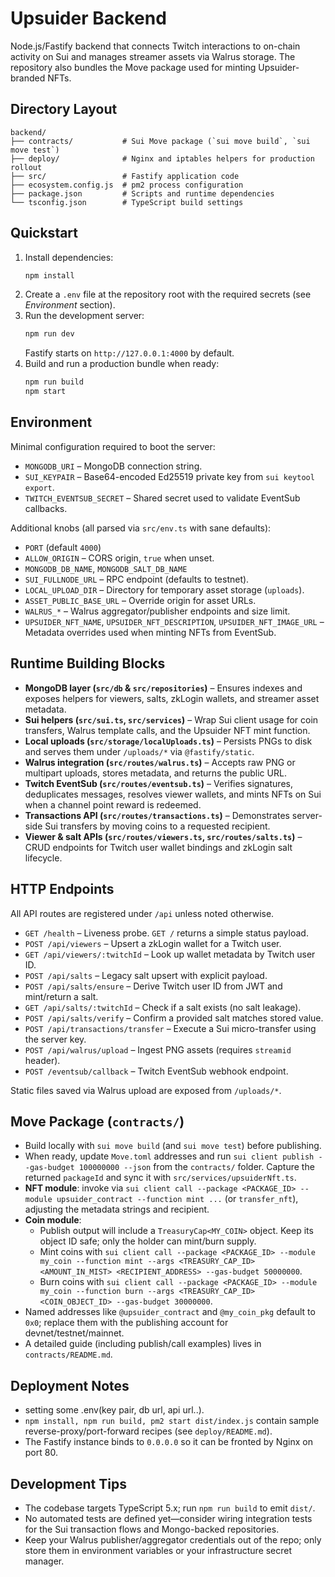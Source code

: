 # Upsuider Backend

Node.js/Fastify backend that connects Twitch interactions to on-chain activity on Sui
and manages streamer assets via Walrus storage. The repository also bundles the
Move package used for minting Upsuider-branded NFTs.

## Directory Layout
```
backend/
├── contracts/           # Sui Move package (`sui move build`, `sui move test`)
├── deploy/              # Nginx and iptables helpers for production rollout
├── src/                 # Fastify application code
├── ecosystem.config.js  # pm2 process configuration
├── package.json         # Scripts and runtime dependencies
└── tsconfig.json        # TypeScript build settings
```

## Quickstart
1. Install dependencies:
   ```bash
   npm install
   ```
2. Create a `.env` file at the repository root with the required secrets (see
   *Environment* section).
3. Run the development server:
   ```bash
   npm run dev
   ```
   Fastify starts on `http://127.0.0.1:4000` by default.
4. Build and run a production bundle when ready:
   ```bash
   npm run build
   npm start
   ```

## Environment
Minimal configuration required to boot the server:

- `MONGODB_URI` – MongoDB connection string.
- `SUI_KEYPAIR` – Base64-encoded Ed25519 private key from `sui keytool export`.
- `TWITCH_EVENTSUB_SECRET` – Shared secret used to validate EventSub callbacks.

Additional knobs (all parsed via `src/env.ts` with sane defaults):

- `PORT` (default `4000`)
- `ALLOW_ORIGIN` – CORS origin, `true` when unset.
- `MONGODB_DB_NAME`, `MONGODB_SALT_DB_NAME`
- `SUI_FULLNODE_URL` – RPC endpoint (defaults to testnet).
- `LOCAL_UPLOAD_DIR` – Directory for temporary asset storage (`uploads`).
- `ASSET_PUBLIC_BASE_URL` – Override origin for asset URLs.
- `WALRUS_*` – Walrus aggregator/publisher endpoints and size limit.
- `UPSUIDER_NFT_NAME`, `UPSUIDER_NFT_DESCRIPTION`, `UPSUIDER_NFT_IMAGE_URL` –
  Metadata overrides used when minting NFTs from EventSub.

## Runtime Building Blocks
- **MongoDB layer (`src/db` & `src/repositories`)** – Ensures indexes and exposes
  helpers for viewers, salts, zkLogin wallets, and streamer asset metadata.
- **Sui helpers (`src/sui.ts`, `src/services`)** – Wrap Sui client usage for
  coin transfers, Walrus template calls, and the Upsuider NFT mint function.
- **Local uploads (`src/storage/localUploads.ts`)** – Persists PNGs to disk and
  serves them under `/uploads/*` via `@fastify/static`.
- **Walrus integration (`src/routes/walrus.ts`)** – Accepts raw PNG or
  multipart uploads, stores metadata, and returns the public URL.
- **Twitch EventSub (`src/routes/eventsub.ts`)** – Verifies signatures,
  deduplicates messages, resolves viewer wallets, and mints NFTs on Sui when a
  channel point reward is redeemed.
- **Transactions API (`src/routes/transactions.ts`)** – Demonstrates server-side
  Sui transfers by moving coins to a requested recipient.
- **Viewer & salt APIs (`src/routes/viewers.ts`, `src/routes/salts.ts`)** – CRUD
  endpoints for Twitch user wallet bindings and zkLogin salt lifecycle.

## HTTP Endpoints
All API routes are registered under `/api` unless noted otherwise.

- `GET /health` – Liveness probe. `GET /` returns a simple status payload.
- `POST /api/viewers` – Upsert a zkLogin wallet for a Twitch user.
- `GET /api/viewers/:twitchId` – Look up wallet metadata by Twitch user ID.
- `POST /api/salts` – Legacy salt upsert with explicit payload.
- `POST /api/salts/ensure` – Derive Twitch user ID from JWT and mint/return a salt.
- `GET /api/salts/:twitchId` – Check if a salt exists (no salt leakage).
- `POST /api/salts/verify` – Confirm a provided salt matches stored value.
- `POST /api/transactions/transfer` – Execute a Sui micro-transfer using the server key.
- `POST /api/walrus/upload` – Ingest PNG assets (requires `streamid` header).
- `POST /eventsub/callback` – Twitch EventSub webhook endpoint.

Static files saved via Walrus upload are exposed from `/uploads/*`.

## Move Package (`contracts/`)
- Build locally with `sui move build` (and `sui move test`) before publishing.
- When ready, update `Move.toml` addresses and run `sui client publish --gas-budget 100000000 --json` from the `contracts/` folder. Capture the returned `packageId` and sync it with `src/services/upsuiderNft.ts`.
- **NFT module**: invoke via `sui client call --package <PACKAGE_ID> --module upsuider_contract --function mint ...` (or `transfer_nft`), adjusting the metadata strings and recipient.
- **Coin module**:
  - Publish output will include a `TreasuryCap<MY_COIN>` object. Keep its object ID safe; only the holder can mint/burn supply.
  - Mint coins with `sui client call --package <PACKAGE_ID> --module my_coin --function mint --args <TREASURY_CAP_ID> <AMOUNT_IN_MIST> <RECIPIENT_ADDRESS> --gas-budget 50000000`.
  - Burn coins with `sui client call --package <PACKAGE_ID> --module my_coin --function burn --args <TREASURY_CAP_ID> <COIN_OBJECT_ID> --gas-budget 30000000`.
- Named addresses like `@upsuider_contract` and `@my_coin_pkg` default to `0x0`; replace them with the publishing account for devnet/testnet/mainnet.
- A detailed guide (including publish/call examples) lives in `contracts/README.md`.

## Deployment Notes
- setting some .env(key pair, db url, api url..).
- `npm install, npm run build, pm2 start dist/index.js`
  contain sample reverse-proxy/port-forward recipes (see `deploy/README.md`).
- The Fastify instance binds to `0.0.0.0` so it can be fronted by Nginx on port 80.

## Development Tips
- The codebase targets TypeScript 5.x; run `npm run build` to emit `dist/`.
- No automated tests are defined yet—consider wiring integration tests for the
  Sui transaction flows and Mongo-backed repositories.
- Keep your Walrus publisher/aggregator credentials out of the repo; only store
  them in environment variables or your infrastructure secret manager.
